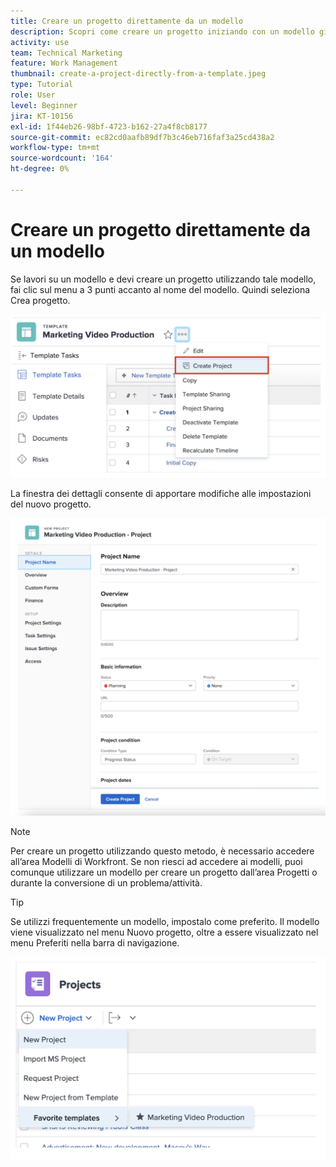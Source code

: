 ```yaml
---
title: Creare un progetto direttamente da un modello
description: Scopri come creare un progetto iniziando con un modello già creato.
activity: use
team: Technical Marketing
feature: Work Management
thumbnail: create-a-project-directly-from-a-template.jpeg
type: Tutorial
role: User
level: Beginner
jira: KT-10156
exl-id: 1f44eb26-98bf-4723-b162-27a4f8cb8177
source-git-commit: ec82cd0aafb89df7b3c46eb716faf3a25cd438a2
workflow-type: tm+mt
source-wordcount: '164'
ht-degree: 0%

---
```


# Creare un progetto direttamente da un modello

Se lavori su un modello e devi creare un progetto utilizzando tale modello, fai clic sul menu a 3 punti accanto al nome del modello. Quindi seleziona Crea progetto.

![Opzione Crea progetto nel menu](assets/direct-template-01.png)

La finestra dei dettagli consente di apportare modifiche alle impostazioni del nuovo progetto.

![Pagina di creazione del progetto](assets/direct-template-02.png)

>[!NOTE]
>
>Per creare un progetto utilizzando questo metodo, è necessario accedere all’area Modelli di Workfront. Se non riesci ad accedere ai modelli, puoi comunque utilizzare un modello per creare un progetto dall’area Progetti o durante la conversione di un problema/attività.

>[!TIP]
>
>Se utilizzi frequentemente un modello, impostalo come preferito. Il modello viene visualizzato nel menu Nuovo progetto, oltre a essere visualizzato nel menu Preferiti nella barra di navigazione.


![Nuovi modelli preferiti per i progetti](assets/direct-template-03.png)
